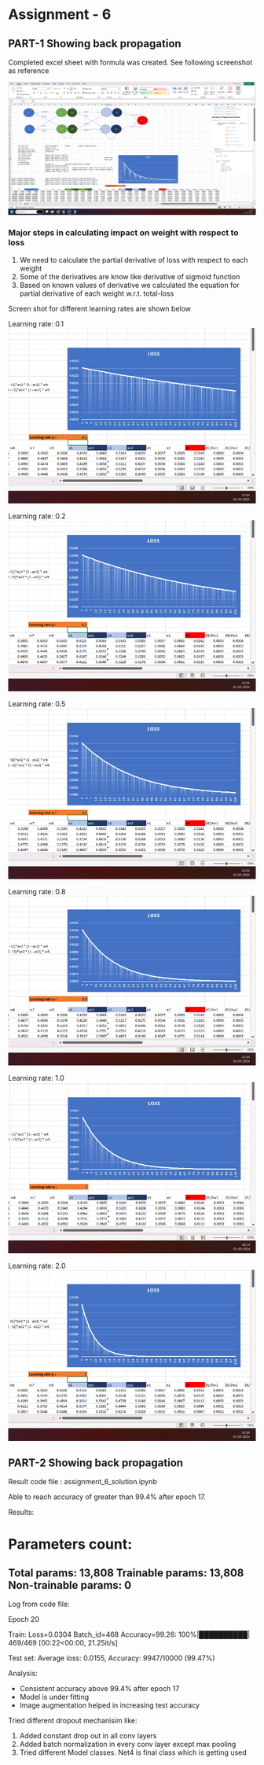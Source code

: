 # Assignment - 6

## PART-1 Showing back propagation  

Completed excel sheet with formula was created. See following screenshot as reference

![Back-propagation](./Back-propagation-Image-1.png)

### Major steps in calculating impact on weight with respect to loss

1. We need to calculate the partial derivative of loss with respect to each weight
2. Some of the derivatives are know like derivative of sigmoid function
3. Based on known values of derivative we calculated the equation for partial derivative of each weight w.r.t. total-loss 

Screen shot for different learning rates are shown below

Learning rate: 0.1
![Learning rate : 0.1](./0.1-learning-rate.png)

Learning rate: 0.2
![Learning rate : 0.2](./0.2-learning-rate.png)

Learning rate: 0.5
![Learning rate : 0.5](./0.5-learning-rate.png)

Learning rate: 0.8
![Learning rate : 0.8](./0.8-learning-rate.png)

Learning rate: 1.0
![Learning rate : 1.0](./1.0-learning-rate.png)

Learning rate: 2.0
![Learning rate : 2.0](./2.0-learning-rate.png)


## PART-2 Showing back propagation  
Result code file : assignment_6_solution.ipynb

Able to reach accuracy of greater than 99.4% after epoch 17.


Results:

Parameters count:
================================================================
Total params: 13,808
Trainable params: 13,808
Non-trainable params: 0
----------------------------------------------------------------
Log from code file:

Epoch 20

Train: Loss=0.0304 Batch_id=468 Accuracy=99.26: 100%|██████████| 469/469 [00:22<00:00, 21.25it/s]

Test set: Average loss: 0.0155, Accuracy: 9947/10000 (99.47%)

Analysis:
- Consistent accuracy above 99.4% after epoch 17
- Model is under fitting
- Image augmentation helped in increasing test accuracy


Tried different dropout mechanisim like:

1. Added constant drop out in all conv layers 
2. Added batch normalization in every conv layer except max pooling
3. Tried different Model classes. Net4 is final class which is getting used